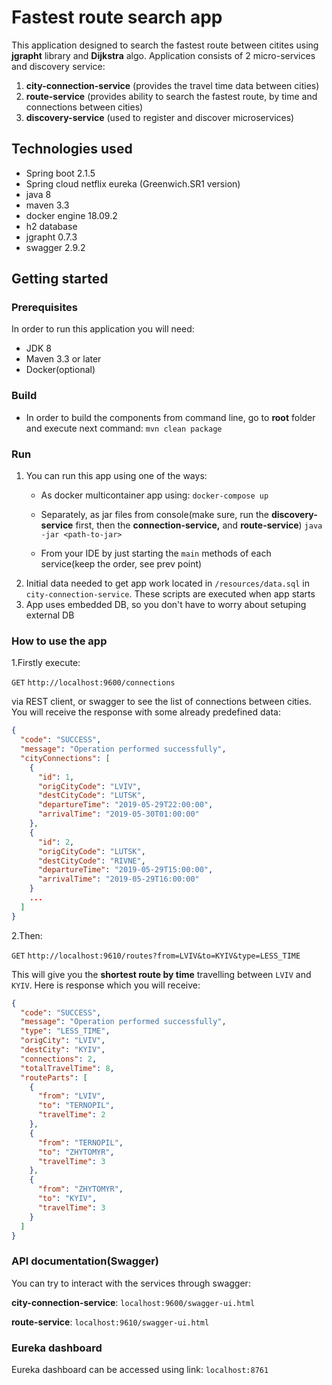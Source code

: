 

# Fastest route search app

This application designed to search the fastest route between citites using **jgrapht** library and **Dijkstra** algo.
Application consists of 2 micro-services and discovery service:

1. **city-connection-service** (provides the travel time data between cities)
2. **route-service** (provides ability to search the fastest route, by time and connections between cities)
3. **discovery-service** (used to register and discover  microservices)


## Technologies used

 - Spring boot 2.1.5
- Spring cloud netflix eureka (Greenwich.SR1 version)
- java 8
- maven 3.3
- docker engine 18.09.2
- h2 database
- jgrapht 0.7.3
- swagger 2.9.2

## Getting started
### Prerequisites
In order to run this application you will need:

- JDK 8
- Maven 3.3 or later	
- Docker(optional)


### Build
 - In order to build the components from command line, go to **root** folder and execute next command:
	`mvn clean package`
	
### Run
1. You can run this app using one of the ways:
	 - As docker multicontainer app using:
		`docker-compose up` 

	 - Separately, as jar files from console(make
	   sure, run the **discovery-service** first, then the **connection-service,**
	   and **route-service**) 
	   `java -jar <path-to-jar>`
	 - From your IDE by just  starting the `main` methods of each service(keep the order, see prev point)
2. Initial data needed to get app work located in `/resources/data.sql` in `city-connection-service`. These scripts are executed when app starts
3. App uses embedded DB, so you don't have to worry about setuping external DB
 
### How to use the app
1.Firstly execute:

`GET` `http://localhost:9600/connections` 

via REST client, or swagger to see the list of connections between cities. You will receive the response with some already predefined data:
```json
{
  "code": "SUCCESS",
  "message": "Operation performed successfully",
  "cityConnections": [
    {
      "id": 1,
      "origCityCode": "LVIV",
      "destCityCode": "LUTSK",
      "departureTime": "2019-05-29T22:00:00",
      "arrivalTime": "2019-05-30T01:00:00"
    },
    {
      "id": 2,
      "origCityCode": "LUTSK",
      "destCityCode": "RIVNE",
      "departureTime": "2019-05-29T15:00:00",
      "arrivalTime": "2019-05-29T16:00:00"
    }
    ...
  ]
}
```
2.Then:

`GET` `http://localhost:9610/routes?from=LVIV&to=KYIV&type=LESS_TIME`

This will give you the **shortest route by time** travelling between `LVIV` and `KYIV`. Here is response which you will receive:
```json
{
  "code": "SUCCESS",
  "message": "Operation performed successfully",
  "type": "LESS_TIME",
  "origCity": "LVIV",
  "destCity": "KYIV",
  "connections": 2,
  "totalTravelTime": 8,
  "routeParts": [
    {
      "from": "LVIV",
      "to": "TERNOPIL",
      "travelTime": 2
    },
    {
      "from": "TERNOPIL",
      "to": "ZHYTOMYR",
      "travelTime": 3
    },
    {
      "from": "ZHYTOMYR",
      "to": "KYIV",
      "travelTime": 3
    }
  ]
}
```

### API documentation(Swagger)
You can try to interact with the services through swagger:

**city-connection-service**: `localhost:9600/swagger-ui.html`

**route-service**: `localhost:9610/swagger-ui.html`

###  Eureka dashboard
Eureka dashboard can be accessed using link:  `localhost:8761`

